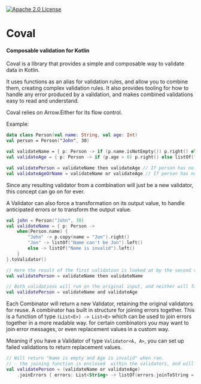 [![Apache 2.0 License](https://img.shields.io/badge/license-Apache%202.0-blue.svg)](https://github.com/OleBerg1/Coval/blob/main/LICENSE)
# Coval
#### Composable validation for Kotlin 

Coval is a library that provides a simple and composable way to validate data in Kotlin.

It uses functions as an alias for validation rules, and allow you to combine them, creating complex validation rules.
It also provides tooling for how to handle any error produced by a validation, and makes combined validations easy to read and understand.

Coval relies on Arrow.Either for its flow control.

Example:
```kotlin
data class Person(val name: String, val age: Int)
val person = Person("John", 30)

val validateName = { p: Person -> if (p.name.isNotEmpty()) p.right() else listOf("Name is empty").left() }.toValidator()
val validateAge = { p: Person -> if (p.age > 0) p.right() else listOf("Age is invalid").left() }.toValidator()

val validatePerson = validateName then validateAge // If person has no name, age is not validated
val validateAgeOrName = validateName or validateAge // If person has no name, age is validated
```

Since any resulting validator from a combination will just be a new validator, this concept can go on for ever.

A Validator can also force a transformation on its output value, to handle anticipated errors or to transform the output value.

```kotlin
val john = Person("John", 30)
val validateName = { p: Person ->
    when(Person.name) {
        "John" -> p.copy(name = "Jon").right()
        "Jon" -> listOf("Name can't be Jon").left()
        else -> listOf("Name is invalid").left()
    }
}.toValidator()

// Here the result of the first validation is looked at by the second validation, which fails.
val validatePerson = validateName then validateName 

// Both validations will run on the original input, and neither will fail. 
val validatePerson = validateName and validateAge 
```

Each Combinator will return a new Validator, retaining the original validators for reuse.
A combinator has built in structure for joining errors together.
This is a function of type `(List<E>) -> List<E>` which can be used to join errors together in a more readable way.
for certain combinators you may want to join error messages, or even replacement values in a custom way. 

Meaning if you have a Validator of type `Validator<A, A>`, you can set up failed validations to return replacement values.


```kotlin
// Will return "Name is empty and Age is invalid" when ran.
// - the joining function is enclosed  within the validators, and will be called when the validator is run.
val validatePerson = (validateName or validateAge)
    .joinErrors { errors: List<String> -> listOf(errors.joinToString = " and ") }
```